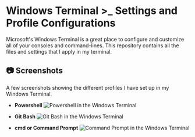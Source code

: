 # Windows Terminal >_ Settings and Profile Configurations

Microsoft's Windows Terminal is a great place to configure and customize all of your consoles and command-lines. This repository contains all the files and settings that I apply in my terminal.

## 📷 Screenshots
A few screenshots showing the different profiles I have set up in my Windows Terminal.

- **Powershell**
![Powershell in the Windows Terminal](https://user-images.githubusercontent.com/61102155/87620209-58a8d180-c6f4-11ea-8100-3fc7c55c6d9f.png "Powershell in the Windows Terminal")

- **Git Bash**
![Git Bash in the Windows Terminal](https://user-images.githubusercontent.com/61102155/87621385-0e751f80-c6f7-11ea-8a70-1a1f0376cf7c.png "Git Bash in the Windows Terminal")

- **cmd or Command Prompt**
![Command Prompt in the Windows Terminal](https://user-images.githubusercontent.com/61102155/87621426-2b115780-c6f7-11ea-8bdc-8957b3af8fc8.png "Command Prompt in the Windows Terminal")
